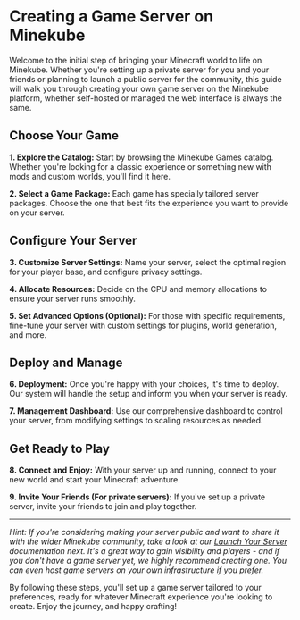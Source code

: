 # Creating a Game Server on Minekube

Welcome to the initial step of bringing your Minecraft world to life on Minekube. Whether you're setting up a private server for you and your friends or planning to launch a public server for the community, this guide will walk you through creating your own game server on the Minekube platform, whether self-hosted or managed the web interface is always the same.

## Choose Your Game

**1. Explore the Catalog:** Start by browsing the Minekube Games catalog. Whether you're looking for a classic experience or something new with mods and custom worlds, you'll find it here.

**2. Select a Game Package:** Each game has specially tailored server packages. Choose the one that best fits the experience you want to provide on your server.

## Configure Your Server

**3. Customize Server Settings:** Name your server, select the optimal region for your player base, and configure privacy settings.

**4. Allocate Resources:** Decide on the CPU and memory allocations to ensure your server runs smoothly.

**5. Set Advanced Options (Optional):** For those with specific requirements, fine-tune your server with custom settings for plugins, world generation, and more.

## Deploy and Manage

**6. Deployment:** Once you're happy with your choices, it's time to deploy. Our system will handle the setup and inform you when your server is ready.

**7. Management Dashboard:** Use our comprehensive dashboard to control your server, from modifying settings to scaling resources as needed.

## Get Ready to Play

**8. Connect and Enjoy:** With your server up and running, connect to your new world and start your Minecraft adventure.

**9. Invite Your Friends (For private servers):** If you've set up a private server, invite your friends to join and play together.

---

*Hint: If you're considering making your server public and want to share it with the wider Minekube community, take a look at our [Launch Your Server](../../browser/launch/server) documentation next. It's a great way to gain visibility and players - and if you don't have a game server yet, we highly recommend creating one. You can even host game servers on your own infrastructure if you prefer.*

By following these steps, you'll set up a game server tailored to your preferences, ready for whatever Minecraft experience you're looking to create. Enjoy the journey, and happy crafting!